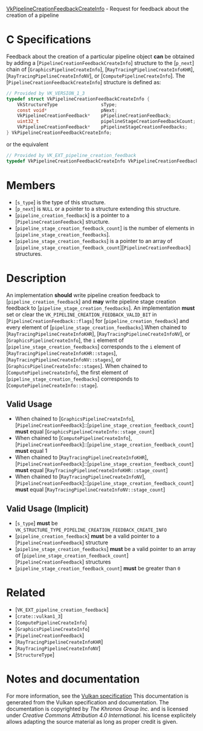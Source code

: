 [VkPipelineCreationFeedbackCreateInfo](https://www.khronos.org/registry/vulkan/specs/1.3-extensions/man/html/VkPipelineCreationFeedbackCreateInfo.html) - Request for feedback about the creation of a pipeline

# C Specifications
Feedback about the creation of a particular pipeline object  **can**  be obtained
by adding a [`PipelineCreationFeedbackCreateInfo`] structure to the
[`p_next`] chain of [`GraphicsPipelineCreateInfo`],
[`RayTracingPipelineCreateInfoKHR`],
[`RayTracingPipelineCreateInfoNV`],
or [`ComputePipelineCreateInfo`].
The [`PipelineCreationFeedbackCreateInfo`] structure is defined as:
```c
// Provided by VK_VERSION_1_3
typedef struct VkPipelineCreationFeedbackCreateInfo {
    VkStructureType                sType;
    const void*                    pNext;
    VkPipelineCreationFeedback*    pPipelineCreationFeedback;
    uint32_t                       pipelineStageCreationFeedbackCount;
    VkPipelineCreationFeedback*    pPipelineStageCreationFeedbacks;
} VkPipelineCreationFeedbackCreateInfo;
```
or the equivalent
```c
// Provided by VK_EXT_pipeline_creation_feedback
typedef VkPipelineCreationFeedbackCreateInfo VkPipelineCreationFeedbackCreateInfoEXT;
```

# Members
- [`s_type`] is the type of this structure.
- [`p_next`] is `NULL` or a pointer to a structure extending this structure.
- [`pipeline_creation_feedback`] is a pointer to a [`PipelineCreationFeedback`] structure.
- [`pipeline_stage_creation_feedback_count`] is the number of elements in [`pipeline_stage_creation_feedbacks`].
- [`pipeline_stage_creation_feedbacks`] is a pointer to an array of [`pipeline_stage_creation_feedback_count`][`PipelineCreationFeedback`] structures.

# Description
An implementation  **should**  write pipeline creation feedback to
[`pipeline_creation_feedback`] and  **may**  write pipeline stage creation
feedback to [`pipeline_stage_creation_feedbacks`].
An implementation  **must**  set or clear the
`VK_PIPELINE_CREATION_FEEDBACK_VALID_BIT` in
[`PipelineCreationFeedback::flags`] for
[`pipeline_creation_feedback`] and every element of
[`pipeline_stage_creation_feedbacks`].When chained to
[`RayTracingPipelineCreateInfoKHR`],
[`RayTracingPipelineCreateInfoNV`],
or
[`GraphicsPipelineCreateInfo`], the `i` element of
[`pipeline_stage_creation_feedbacks`] corresponds to the `i` element of
[`RayTracingPipelineCreateInfoKHR::stages`],
[`RayTracingPipelineCreateInfoNV::stages`],
or
[`GraphicsPipelineCreateInfo::stages`].
When chained to [`ComputePipelineCreateInfo`], the first element of
[`pipeline_stage_creation_feedbacks`] corresponds to
[`ComputePipelineCreateInfo::stage`].
## Valid Usage
-    When chained to [`GraphicsPipelineCreateInfo`], [`PipelineCreationFeedback`]::[`pipeline_stage_creation_feedback_count`] **must**  equal [`GraphicsPipelineCreateInfo::stage_count`]
-    When chained to [`ComputePipelineCreateInfo`], [`PipelineCreationFeedback`]::[`pipeline_stage_creation_feedback_count`] **must**  equal 1
-    When chained to [`RayTracingPipelineCreateInfoKHR`], [`PipelineCreationFeedback`]::[`pipeline_stage_creation_feedback_count`] **must**  equal [`RayTracingPipelineCreateInfoKHR::stage_count`]
-    When chained to [`RayTracingPipelineCreateInfoNV`], [`PipelineCreationFeedback`]::[`pipeline_stage_creation_feedback_count`] **must**  equal [`RayTracingPipelineCreateInfoNV::stage_count`]

## Valid Usage (Implicit)
-  [`s_type`] **must**  be `VK_STRUCTURE_TYPE_PIPELINE_CREATION_FEEDBACK_CREATE_INFO`
-  [`pipeline_creation_feedback`] **must**  be a valid pointer to a [`PipelineCreationFeedback`] structure
-  [`pipeline_stage_creation_feedbacks`] **must**  be a valid pointer to an array of [`pipeline_stage_creation_feedback_count`][`PipelineCreationFeedback`] structures
-  [`pipeline_stage_creation_feedback_count`] **must**  be greater than `0`

# Related
- [`VK_EXT_pipeline_creation_feedback`]
- [`crate::vulkan1_3`]
- [`ComputePipelineCreateInfo`]
- [`GraphicsPipelineCreateInfo`]
- [`PipelineCreationFeedback`]
- [`RayTracingPipelineCreateInfoKHR`]
- [`RayTracingPipelineCreateInfoNV`]
- [`StructureType`]

# Notes and documentation
For more information, see the [Vulkan specification](https://www.khronos.org/registry/vulkan/specs/1.3-extensions/html/vkspec.html)
This documentation is generated from the Vulkan specification and documentation.
The documentation is copyrighted by *The Khronos Group Inc.* and is licensed under *Creative Commons Attribution 4.0 International*.
his license explicitely allows adapting the source material as long as proper credit is given.
        